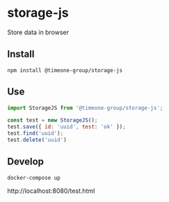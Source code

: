 # storage-js

Store data in browser

## Install

```
npm install @timeone-group/storage-js
```

## Use

```javascript
import StorageJS from '@timeone-group/storage-js';

const test = new StorageJS();
test.save({ id: 'uuid', test: 'ok' });
test.find('uuid');
test.delete('uuid')
```

## Develop

```
docker-compose up
```

http://localhost:8080/test.html